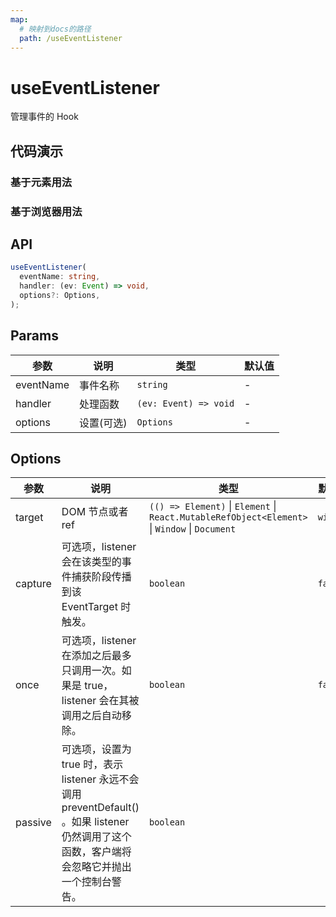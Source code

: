```yaml
---
map:
  # 映射到docs的路径
  path: /useEventListener
---
```


# useEventListener

管理事件的 Hook

## 代码演示

### 基于元素用法

<demo src="useEventListener/demo.vue"
  language="vue"
  title="基本用法"
  desc="监听dom事件"> </demo>

### 基于浏览器用法

<demo src="useEventListener/demo1.vue"
  language="vue"
  title="基本用法"
  desc="监听浏览器事件"> </demo>

## API

```typescript
useEventListener(
  eventName: string,
  handler: (ev: Event) => void,
  options?: Options,
);
```

## Params

| 参数      | 说明       | 类型                  | 默认值 |
| --------- | ---------- | --------------------- | ------ |
| eventName | 事件名称   | `string`              | -      |
| handler   | 处理函数   | `(ev: Event) => void` | -      |
| options   | 设置(可选) | `Options`             | -      |

## Options

| 参数 | 说明 | 类型 | 默认值 |
| --- | --- | --- | --- |
| target | DOM 节点或者 ref | `(() => Element)` \| `Element` \| `React.MutableRefObject<Element>` \| `Window` \| `Document` | `window` |
| capture | 可选项，listener 会在该类型的事件捕获阶段传播到该 EventTarget 时触发。 | `boolean` | `false` |
| once | 可选项，listener 在添加之后最多只调用一次。如果是 true，listener 会在其被调用之后自动移除。 | `boolean` | `false` |
| passive | 可选项，设置为 true 时，表示 listener 永远不会调用 preventDefault() 。如果 listener 仍然调用了这个函数，客户端将会忽略它并抛出一个控制台警告。 | `boolean` |

